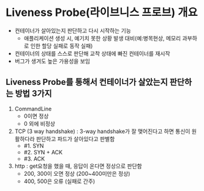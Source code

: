 # Liveness Probe(라이브니스 프로브) 개요
- 컨테이너가 살아있는지 판단하고 다시 시작하는 기능
  - 애플리케이션 생성 시, 예기치 못한 상황 발생 대비(예:병목현상, 메모리 과부하로 인한 할당 실패로 동작 실패) 
- 컨테이너의 상태를 스스로 판단해 교착 상태에 빠진 컨테이너를 재시작
- 버그가 생겨도 높은 가용성을 보임

## Liveness Probe를 통해서 컨테이너가 살았는지 판단하는 방법 3가지
1. CommandLine
   - 0이면 정상
   - 0 외에 비정상
2. TCP (3 way handshake) : 3-way handshake가 잘 맺어진다고 하면 통신이 원활하다라 판단하고 파드가 살아있다고 판별함
   - #1. SYN
   - #2. SYN + ACK
   - #3. ACK
3. http : get요청을 했을 때, 응답이 온다면 정상으로 판단함
   - 200, 300이 오면 정상 (200~400미만은 정상)
   - 400, 500은 오류 (실패로 간주)
